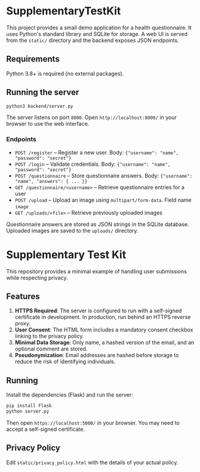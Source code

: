 
# SupplementaryTestKit

This project provides a small demo application for a health questionnaire. It uses Python's standard library and SQLite for storage. A web UI is served from the `static/` directory and the backend exposes JSON endpoints.

## Requirements

Python 3.8+ is required (no external packages).

## Running the server

```bash
python3 backend/server.py
```

The server listens on port `8000`. Open `http://localhost:8000/` in your browser to use the web interface.

### Endpoints

- `POST /register` – Register a new user. Body: `{"username": "name", "password": "secret"}`
- `POST /login` – Validate credentials. Body: `{"username": "name", "password": "secret"}`
- `POST /questionnaire` – Store questionnaire answers. Body: `{"username": "name", "answers": { ... }}`
- `GET /questionnaire/<username>` – Retrieve questionnaire entries for a user
- `POST /upload` – Upload an image using `multipart/form-data`. Field name `image`
- `GET /uploads/<file>` – Retrieve previously uploaded images

Questionnaire answers are stored as JSON strings in the SQLite database. Uploaded images are saved to the `uploads/` directory.

# Supplementary Test Kit

This repository provides a minimal example of handling user submissions while respecting privacy.

## Features

1. **HTTPS Required**: The server is configured to run with a self-signed certificate in development. In production, run behind an HTTPS reverse proxy.
2. **User Consent**: The HTML form includes a mandatory consent checkbox linking to the privacy policy.
3. **Minimal Data Storage**: Only name, a hashed version of the email, and an optional comment are stored.
4. **Pseudonymization**: Email addresses are hashed before storage to reduce the risk of identifying individuals.

## Running

Install the dependencies (Flask) and run the server:

```bash
pip install Flask
python server.py
```

Then open `https://localhost:5000/` in your browser. You may need to accept a self-signed certificate.

## Privacy Policy

Edit `static/privacy_policy.html` with the details of your actual policy.

